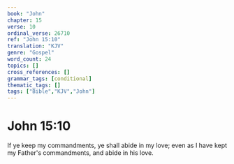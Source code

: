 ```yaml
---
book: "John"
chapter: 15
verse: 10
ordinal_verse: 26710
ref: "John 15:10"
translation: "KJV"
genre: "Gospel"
word_count: 24
topics: []
cross_references: []
grammar_tags: [conditional]
thematic_tags: []
tags: ["Bible","KJV","John"]
---
```


# John 15:10

If ye keep my commandments, ye shall abide in my love; even as I have kept my Father's commandments, and abide in his love.
